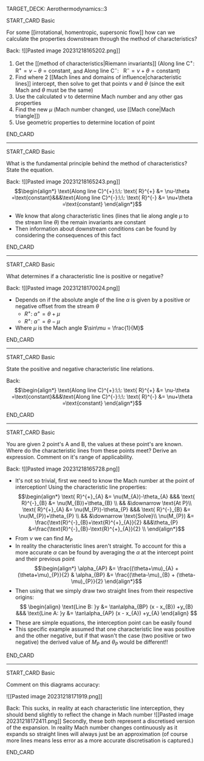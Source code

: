 TARGET_DECK: Aerothermodynamics::3



START_CARD
Basic

For some [[irrotational, homentropic, supersonic flow]] how can we calculate the properties downstream through the method of characteristics?

Back: 
![[Pasted image 20231218165202.png]]
1) Get the [[method of characteristics|Riemann invariants]] ($\text{Along line C}^{+}:\:\: \text{ R}^{+}  = \nu-\theta =\text{constant}$, and $\text{Along line C}^{-}:\:\: \text{ R}^{-} = \nu+\theta =\text{constant}$)
2) Find where 2 [[Mach lines and domains of influence|characteristic lines]] intercept, then solve to get that points $\nu$ and $\theta$ (since the exit Mach and $\theta$ must be the same)
3) Use the calculated $\nu$ to determine Mach number and any other gas properties
4) Find the new $\mu$ (Mach number changed, use [[Mach cone|Mach triangle]])
5) Use geometric properties to determine location of point

<!--ID: 1703587253200-->
END_CARD


--------

START_CARD
Basic

What is the fundamental principle behind the method of characteristics? State the equation.

Back: 
![[Pasted image 20231218165243.png]]
$$\begin{align*}  \text{Along line C}^{+}:\:\: \text{ R}^{+} &= \nu-\theta =\text{constant}&&&\text{Along line C}^{-}:\:\: \text{ R}^{-} &= \nu+\theta =\text{constant}   \end{align*}$$
- We know that along characteristic lines (lines that lie along angle $\mu$ to the stream line $\theta$) the remain invariants are constant
- Then information about downstream conditions can be found by considering the consequences of this fact
<!--ID: 1703587253213-->
END_CARD


--------

START_CARD
Basic

What determines if a characteristic line is positive or negative?

Back: 
![[Pasted image 20231218170024.png]]
- Depends on if the absolute angle of the line $\alpha$ is given by a positive or negative offset from the stream $\theta$
	- $R^{+}:$ $\alpha^{+}=\theta+\mu$
	- $R^{+}:$ $\alpha^{-}=\theta-\mu$
- Where $\mu$ is the Mach angle $\sin\mu = \frac{1}{M}$
<!--ID: 1703587253223-->
END_CARD


--------

START_CARD
Basic

State the positive and negative characteristic line relations.

Back: 
$$\begin{align*}  \text{Along line C}^{+}:\:\: \text{ R}^{+} &= \nu-\theta =\text{constant}&&&\text{Along line C}^{-}:\:\: \text{ R}^{-} &= \nu+\theta =\text{constant}   \end{align*}$$
<!--ID: 1703587253234-->
END_CARD




--------

START_CARD
Basic

You are given 2 point's A and B, the values at these point's are known. Where do the characteristic lines from these points meet? Derive an expression. Comment on it's range of applicability.

Back: 
![[Pasted image 20231218165728.png]]
- It's not so trivial, first we need to know the Mach number at the point of interception! Using the characteristic line properties:
$$\begin{align*}
\text{ R}^{+}_{A} &= \nu(M_{A})-\theta_{A} &&& \text{ R}^{-}_{B} &= \nu(M_{B})+\theta_{B} \\
   && &\downarrow \text{At P}\\
\text{ R}^{+}_{A} &= \nu(M_{P})-\theta_{P} &&& \text{ R}^{-}_{B} &= \nu(M_{P})+\theta_{P} \\
   && &\downarrow \text{Solve}\\
 \nu(M_{P}) &=  \frac{\text{R}^{-}_{B}+\text{R}^{+}_{A}}{2} &&&\theta_{P} &=\frac{\text{R}^{-}_{B}-\text{R}^{+}_{A}}{2} \\
\end{align*}$$
- From $\nu$ we can find $M_{P}$
- In reality the characteristic lines aren't straight. To account for this a more accurate $\alpha$ can be found by averaging the $\alpha$ at the intercept point and their previous point
$$\begin{align*}
\alpha_{AP} &= \frac{(\theta+\mu)_{A} + (\theta+\mu)_{P}}{2}  & \alpha_{BP} &= \frac{(\theta-\mu)_{B} + (\theta-\mu)_{P}}{2}
\end{align*}$$
- Then using that we simply draw two straight lines from their respective origins:
$$ \begin{align}
\text{Line B: }y &= \tan\alpha_{BP} (x - x_{B}) +y_{B} &&& \text{Line A: }y &= \tan\alpha_{AP} (x - x_{A}) +y_{A}
\end{align} $$
- These are simple equations, the interception point can be easily found
- This specific example assumed that one characteristic line was positive and the other negative, but if that wasn't the case (two positive or two negative) the derived value of $M_{P}$ and $\theta_{P}$ would be different!! 
<!--ID: 1703587253245-->
END_CARD


--------

START_CARD
Basic

Comment on this diagrams accuracy:

![[Pasted image 20231218171919.png]]

Back: 
This sucks, in reality at each characteristic line interception, they should bend slightly to reflect the change in Mach number
![[Pasted image 20231218172411.png]]
Secondly, these both represent a discretised version of the expansion. In reality Mach number changes continuously as it expands so straight lines will always just be an approximation (of course more lines means less error as a more accurate discretisation is captured.)
<!--ID: 1703587253256-->
END_CARD




